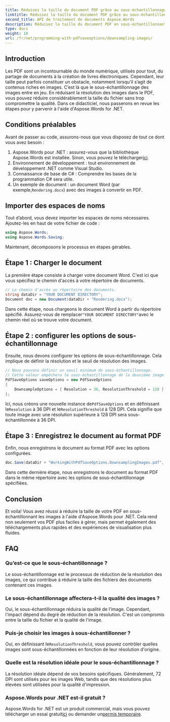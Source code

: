 ```yaml
---
title: Réduisez la taille du document PDF grâce au sous-échantillonnage des images
linktitle: Réduisez la taille du document PDF grâce au sous-échantillonnage des images
second_title: API de traitement de documents Aspose.Words
description: Réduisez la taille du document PDF en sous-échantillonnant les images à l’aide d’Aspose.Words for .NET. Optimisez vos PDF pour des temps de chargement et de téléchargement plus rapides.
type: docs
weight: 10
url: /fr/net/programming-with-pdfsaveoptions/downsampling-images/
---
```

## Introduction

Les PDF sont un incontournable du monde numérique, utilisés pour tout, du partage de documents à la création de livres électroniques. Cependant, leur taille peut parfois constituer un obstacle, notamment lorsqu’il s’agit de contenus riches en images. C’est là que le sous-échantillonnage des images entre en jeu. En réduisant la résolution des images dans le PDF, vous pouvez réduire considérablement la taille du fichier sans trop compromettre la qualité. Dans ce didacticiel, nous passerons en revue les étapes pour y parvenir à l'aide d'Aspose.Words for .NET.

## Conditions préalables

Avant de passer au code, assurons-nous que vous disposez de tout ce dont vous avez besoin :

1.  Aspose.Words pour .NET : assurez-vous que la bibliothèque Aspose.Words est installée. Sinon, vous pouvez le télécharger[ici](https://releases.aspose.com/words/net/).
2. Environnement de développement : tout environnement de développement .NET comme Visual Studio.
3. Connaissance de base de C# : Comprendre les bases de la programmation C# sera utile.
4.  Un exemple de document : un document Word (par exemple,`Rendering.docx`) avec des images à convertir en PDF.

## Importer des espaces de noms

Tout d’abord, vous devez importer les espaces de noms nécessaires. Ajoutez-les en haut de votre fichier de code :

```csharp
using Aspose.Words;
using Aspose.Words.Saving;
```

Maintenant, décomposons le processus en étapes gérables.

## Étape 1 : Charger le document

La première étape consiste à charger votre document Word. C'est ici que vous spécifiez le chemin d'accès à votre répertoire de documents.

```csharp
// Le chemin d'accès au répertoire des documents.
string dataDir = "YOUR DOCUMENT DIRECTORY";
Document doc = new Document(dataDir + "Rendering.docx");
```

Dans cette étape, nous chargeons le document Word à partir du répertoire spécifié. Assurez-vous de remplacer`"YOUR DOCUMENT DIRECTORY"`avec le chemin réel où se trouve votre document.

## Étape 2 : configurer les options de sous-échantillonnage

Ensuite, nous devons configurer les options de sous-échantillonnage. Cela implique de définir la résolution et le seuil de résolution des images.

```csharp
// Nous pouvons définir un seuil minimum de sous-échantillonnage.
// Cette valeur empêchera le sous-échantillonnage de la deuxième image du document d’entrée.
PdfSaveOptions saveOptions = new PdfSaveOptions
{
    DownsampleOptions = { Resolution = 36, ResolutionThreshold = 128 }
};
```

 Ici, nous créons une nouvelle instance de`PdfSaveOptions` et en définissant le`Resolution` à 36 DPI et le`ResolutionThreshold` à 128 DPI. Cela signifie que toute image avec une résolution supérieure à 128 DPI sera sous-échantillonnée à 36 DPI.

## Étape 3 : Enregistrez le document au format PDF

Enfin, nous enregistrons le document au format PDF avec les options configurées.

```csharp
doc.Save(dataDir + "WorkingWithPdfSaveOptions.DownsamplingImages.pdf", saveOptions);
```

Dans cette dernière étape, nous enregistrons le document au format PDF dans le même répertoire avec les options de sous-échantillonnage spécifiées.

## Conclusion

Et voila! Vous avez réussi à réduire la taille de votre PDF en sous-échantillonnant les images à l'aide d'Aspose.Words pour .NET. Cela rend non seulement vos PDF plus faciles à gérer, mais permet également des téléchargements plus rapides et des expériences de visualisation plus fluides.

## FAQ

### Qu’est-ce que le sous-échantillonnage ?
Le sous-échantillonnage est le processus de réduction de la résolution des images, ce qui contribue à réduire la taille des fichiers des documents contenant ces images.

### Le sous-échantillonnage affectera-t-il la qualité des images ?
Oui, le sous-échantillonnage réduira la qualité de l’image. Cependant, l'impact dépend du degré de réduction de la résolution. C'est un compromis entre la taille du fichier et la qualité de l'image.

### Puis-je choisir les images à sous-échantillonner ?
 Oui, en définissant le`ResolutionThreshold`, vous pouvez contrôler quelles images sont sous-échantillonnées en fonction de leur résolution d'origine.

### Quelle est la résolution idéale pour le sous-échantillonnage ?
La résolution idéale dépend de vos besoins spécifiques. Généralement, 72 DPI sont utilisés pour les images Web, tandis que des résolutions plus élevées sont utilisées pour la qualité d'impression.

### Aspose.Words pour .NET est-il gratuit ?
 Aspose.Words for .NET est un produit commercial, mais vous pouvez télécharger un essai gratuit[ici](https://releases.aspose.com/) ou demander un[permis temporaire](https://purchase.aspose.com/temporary-license/).